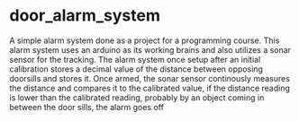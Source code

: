 # door_alarm_system
A simple alarm system done as a project for a programming course.
This alarm system uses an arduino as its working brains and also utilizes a sonar sensor for the tracking.
The alarm system once setup after an initial calibration stores a decimal value of the distance between opposing doorsills and stores it.
Once armed, the sonar sensor continously measures the distance and compares it to the calibrated value, if the distance reading is lower than the calibrated reading, probably by an object coming in between the door sills, the alarm goes off

